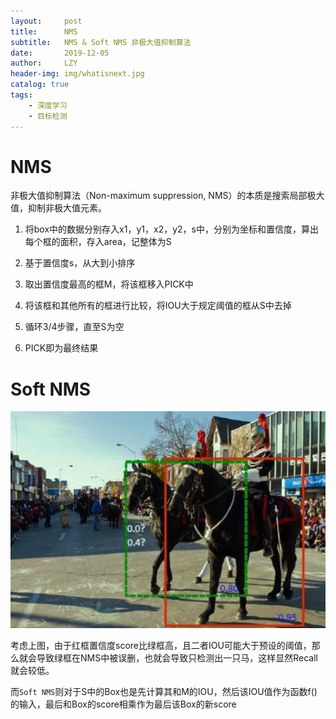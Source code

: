 ```yaml
---
layout:     post
title:      NMS
subtitle:   NMS & Soft NMS 非极大值抑制算法
date:       2019-12-05
author:     LZY
header-img: img/whatisnext.jpg
catalog: true
tags:
    - 深度学习
    - 目标检测
---
```


# NMS

非极大值抑制算法（Non-maximum suppression, NMS）的本质是搜索局部极大值，抑制非极大值元素。

1. 将box中的数据分别存入x1，y1，x2，y2，s中，分别为坐标和置信度，算出每个框的面积，存入area，记整体为S

2. 基于置信度s，从大到小排序

3. 取出置信度最高的框M，将该框移入PICK中

4. 将该框和其他所有的框进行比较，将IOU大于规定阈值的框从S中去掉

5. 循环3/4步骤，直至S为空

6. PICK即为最终结果

# Soft NMS

![](/img/20191221231247.png)

考虑上图，由于红框置信度score比绿框高，且二者IOU可能大于预设的阈值，那么就会导致绿框在NMS中被误删，也就会导致只检测出一只马，这样显然Recall就会较低。

而`Soft NMS`则对于S中的Box也是先计算其和M的IOU，然后该IOU值作为函数f()的输入，最后和Box的score相乘作为最后该Box的新score
